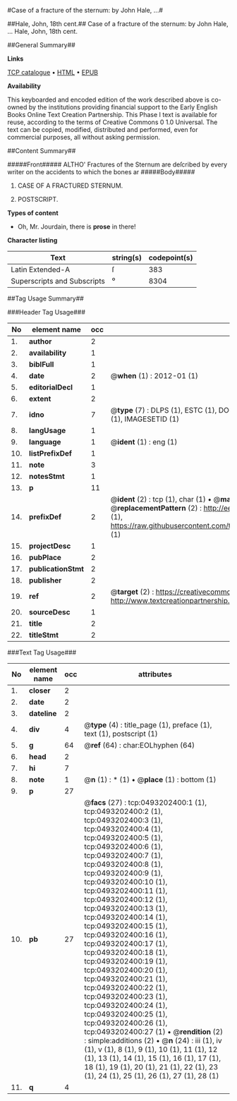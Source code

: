 #Case of a fracture of the sternum: by John Hale, ...#

##Hale, John, 18th cent.##
Case of a fracture of the sternum: by John Hale, ...
Hale, John, 18th cent.

##General Summary##

**Links**

[TCP catalogue](http://www.ota.ox.ac.uk/tcp/)  • 
[HTML](http://tei.it.ox.ac.uk/tcp/Texts-HTML/free/004/004784753.html)  • 
[EPUB](http://tei.it.ox.ac.uk/tcp/Texts-EPUB/free/004/004784753.epub)

**Availability**

This keyboarded and encoded edition of the
	       work described above is co-owned by the institutions
	       providing financial support to the Early English Books
	       Online Text Creation Partnership. This Phase I text is
	       available for reuse, according to the terms of Creative
	       Commons 0 1.0 Universal. The text can be copied,
	       modified, distributed and performed, even for
	       commercial purposes, all without asking permission.


##Content Summary##

#####Front#####
ALTHO' Fractures of the Sternum are deſcribed by every writer on the accidents to which the bones ar
#####Body#####

1. CASE OF A FRACTURED STERNUM.

1. POSTSCRIPT.

**Types of content**

  * Oh, Mr. Jourdain, there is **prose** in there!

**Character listing**


|Text|string(s)|codepoint(s)|
|---|---|---|
|Latin Extended-A|ſ|383|
|Superscripts             and Subscripts|⁰|8304|

##Tag Usage Summary##

###Header Tag Usage###

|No|element name|occ|attributes|
|---|---|---|---|
|1.|__author__|2||
|2.|__availability__|1||
|3.|__biblFull__|1||
|4.|__date__|2| @__when__ (1) : 2012-01 (1)|
|5.|__editorialDecl__|1||
|6.|__extent__|2||
|7.|__idno__|7| @__type__ (7) : DLPS (1), ESTC (1), DOCNO (1), TCP (1), GALEDOCNO (1), CONTENTSET (1), IMAGESETID (1)|
|8.|__langUsage__|1||
|9.|__language__|1| @__ident__ (1) : eng (1)|
|10.|__listPrefixDef__|1||
|11.|__note__|3||
|12.|__notesStmt__|1||
|13.|__p__|11||
|14.|__prefixDef__|2| @__ident__ (2) : tcp (1), char (1)  •  @__matchPattern__ (2) : ([0-9\-]+):([0-9IVX]+) (1), (.+) (1)  •  @__replacementPattern__ (2) : http://eebo.chadwyck.com/downloadtiff?vid=$1&page=$2 (1), https://raw.githubusercontent.com/textcreationpartnership/Texts/master/tcpchars.xml#$1 (1)|
|15.|__projectDesc__|1||
|16.|__pubPlace__|2||
|17.|__publicationStmt__|2||
|18.|__publisher__|2||
|19.|__ref__|2| @__target__ (2) : https://creativecommons.org/publicdomain/zero/1.0/ (1), http://www.textcreationpartnership.org/docs/. (1)|
|20.|__sourceDesc__|1||
|21.|__title__|2||
|22.|__titleStmt__|2||


###Text Tag Usage###

|No|element name|occ|attributes|
|---|---|---|---|
|1.|__closer__|2||
|2.|__date__|2||
|3.|__dateline__|2||
|4.|__div__|4| @__type__ (4) : title_page (1), preface (1), text (1), postscript (1)|
|5.|__g__|64| @__ref__ (64) : char:EOLhyphen (64)|
|6.|__head__|2||
|7.|__hi__|7||
|8.|__note__|1| @__n__ (1) : * (1)  •  @__place__ (1) : bottom (1)|
|9.|__p__|27||
|10.|__pb__|27| @__facs__ (27) : tcp:0493202400:1 (1), tcp:0493202400:2 (1), tcp:0493202400:3 (1), tcp:0493202400:4 (1), tcp:0493202400:5 (1), tcp:0493202400:6 (1), tcp:0493202400:7 (1), tcp:0493202400:8 (1), tcp:0493202400:9 (1), tcp:0493202400:10 (1), tcp:0493202400:11 (1), tcp:0493202400:12 (1), tcp:0493202400:13 (1), tcp:0493202400:14 (1), tcp:0493202400:15 (1), tcp:0493202400:16 (1), tcp:0493202400:17 (1), tcp:0493202400:18 (1), tcp:0493202400:19 (1), tcp:0493202400:20 (1), tcp:0493202400:21 (1), tcp:0493202400:22 (1), tcp:0493202400:23 (1), tcp:0493202400:24 (1), tcp:0493202400:25 (1), tcp:0493202400:26 (1), tcp:0493202400:27 (1)  •  @__rendition__ (2) : simple:additions (2)  •  @__n__ (24) : iii (1), iv (1), v (1), 8 (1), 9 (1), 10 (1), 11 (1), 12 (1), 13 (1), 14 (1), 15 (1), 16 (1), 17 (1), 18 (1), 19 (1), 20 (1), 21 (1), 22 (1), 23 (1), 24 (1), 25 (1), 26 (1), 27 (1), 28 (1)|
|11.|__q__|4||
